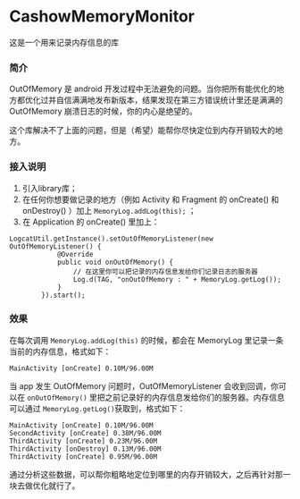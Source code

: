 # CashowMemoryMonitor

这是一个用来记录内存信息的库

### 简介

OutOfMemory 是 android 开发过程中无法避免的问题。当你把所有能优化的地方都优化过并自信满满地发布新版本，结果发现在第三方错误统计里还是满满的 OutOfMemory 崩溃日志的时候，你的内心是绝望的。

这个库解决不了上面的问题，但是（希望）能帮你尽快定位到内存开销较大的地方。

### 接入说明

1. 引入library库；
2. 在任何你想要做记录的地方（例如 Activity 和 Fragment 的 onCreate() 和 onDestroy() ）加上 `MemoryLog.addLog(this);` ；
3. 在 Application 的 onCreate() 里加上：

```
LogcatUtil.getInstance().setOutOfMemoryListener(new OutOfMemoryListener() {
            @Override
            public void onOutOfMemory() {
                // 在这里你可以把记录的内存信息发给你们记录日志的服务器
                Log.d(TAG, "onOutOfMemory : " + MemoryLog.getLog());
            }
        }).start();
```

### 效果

在每次调用 `MemoryLog.addLog(this)` 的时候，都会在 MemoryLog 里记录一条当前的内存信息，格式如下：

```
MainActivity [onCreate] 0.10M/96.00M
```

当 app 发生 OutOfMemory 问题时，OutOfMemoryListener 会收到回调，你可以在 `onOutOfMemory()` 里把之前记录好的内存信息发给你们的服务器。内存信息可以通过 `MemoryLog.getLog()`获取到，格式如下：

```
MainActivity [onCreate] 0.10M/96.00M
SecondActivity [onCreate] 0.38M/96.00M
ThirdActivity [onCreate] 0.23M/96.00M
ThirdActivity [onDestroy] 0.13M/96.00M
ThirdActivity [onCreate] 0.95M/96.00M
```

通过分析这些数据，可以帮你粗略地定位到哪里的内存开销较大，之后再针对那一块去做优化就行了。
